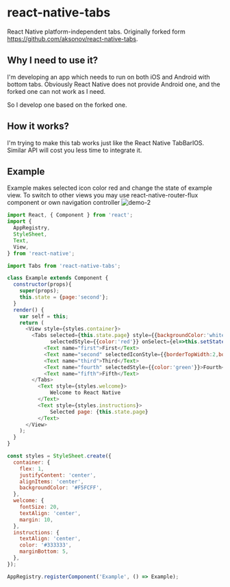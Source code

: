 # react-native-tabs
React Native platform-independent tabs. Originally forked form https://github.com/aksonov/react-native-tabs.

## Why I need to use it?
I'm developing an app which needs to run on both iOS and Android with bottom tabs. Obviously React Native does not provide Android one, and the forked one can not work as I need.

So I develop one based on the forked one.

## How it works?
I'm trying to make this tab works just like the React Native TabBarIOS. Similar API will cost you less time to integrate it.

## Example
Example makes selected icon color red and change the state of example view. To switch to other views you may use react-native-router-flux component or own navigation controller
![demo-2](https://cloud.githubusercontent.com/assets/1321329/10188030/adf5532c-675c-11e5-8447-227ec38fa24f.gif)

```javascript
import React, { Component } from 'react';
import {
  AppRegistry,
  StyleSheet,
  Text,
  View,
} from 'react-native';

import Tabs from 'react-native-tabs';

class Example extends Component {
  constructor(props){
    super(props);
    this.state = {page:'second'};
  }
  render() {
    var self = this;
    return (
      <View style={styles.container}>
        <Tabs selected={this.state.page} style={{backgroundColor:'white'}}
              selectedStyle={{color:'red'}} onSelect={el=>this.setState({page:el.props.name})}>
            <Text name="first">First</Text>
            <Text name="second" selectedIconStyle={{borderTopWidth:2,borderTopColor:'red'}}>Second</Text>
            <Text name="third">Third</Text>
            <Text name="fourth" selectedStyle={{color:'green'}}>Fourth</Text>
            <Text name="fifth">Fifth</Text>
        </Tabs>
          <Text style={styles.welcome}>
              Welcome to React Native
          </Text>
          <Text style={styles.instructions}>
              Selected page: {this.state.page}
          </Text>
      </View>
    );
  }
}

const styles = StyleSheet.create({
  container: {
    flex: 1,
    justifyContent: 'center',
    alignItems: 'center',
    backgroundColor: '#F5FCFF',
  },
  welcome: {
    fontSize: 20,
    textAlign: 'center',
    margin: 10,
  },
  instructions: {
    textAlign: 'center',
    color: '#333333',
    marginBottom: 5,
  },
});

AppRegistry.registerComponent('Example', () => Example);
```
